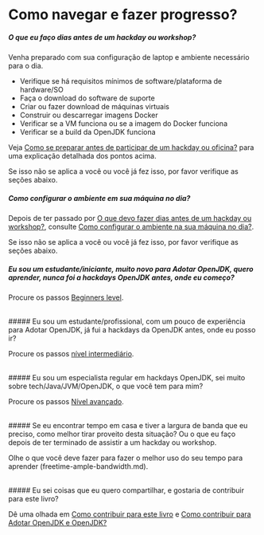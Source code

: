 # Como navegar e fazer progresso?

##### O que eu faço dias antes de um hackday ou workshop?
Venha preparado com sua configuração de laptop e ambiente necessário para o dia.
- Verifique se há requisitos mínimos de software/plataforma de hardware/SO
- Faça o download do software de suporte
- Criar ou fazer download de máquinas virtuais
- Construir ou descarregar imagens Docker
- Verificar se a VM funciona ou se a imagem do Docker funciona
- Verificar se a build da OpenJDK funciona

Veja [Como se preparar antes de participar de um hackday ou oficina?](prepare-before-hackday.md) para uma explicação detalhada dos pontos acima.

Se isso não se aplica a você ou você já fez isso, por favor verifique as seções abaixo.

##### Como configurar o ambiente em sua máquina no dia?

Depois de ter passado por [O que devo fazer dias antes de um hackday ou workshop?](prepare-before-hackday.md), consulte [Como configurar o ambiente na sua máquina no dia?](prepare-an-environment-machine.md).

Se isso não se aplica a você ou você já fez isso, por favor verifique as seções abaixo.


##### Eu sou um estudante/iniciante, muito novo para Adotar OpenJDK, quero aprender, nunca foi a hackdays OpenJDK antes, onde eu começo?
Procure os passos [Beginners level](beginners-level.md).

<br/>
##### Eu sou um estudante/profissional, com um pouco de experiência para Adotar OpenJDK, já fui a hackdays da OpenJDK antes, onde eu posso ir?

Procure os passos [nível intermediário](intermediate-level.md).

<br/>
##### Eu sou um especialista regular em hackdays OpenJDK, sei muito sobre tech/Java/JVM/OpenJDK, o que você tem para mim?

Procure os passos [Nível avançado](advanced-level.md).

<br/>
##### Se eu encontrar tempo em casa e tiver a largura de banda que eu preciso, como melhor tirar proveito desta situação? Ou o que eu faço depois de ter terminado de assistir a um hackday ou workshop.

Olhe o que você deve fazer para fazer o melhor uso do seu tempo para aprender (freetime-ample-bandwidth.md).

<br/>
##### Eu sei coisas que eu quero compartilhar, e gostaria de contribuir para este livro?

Dê uma olhada em [Como contribuir para este livro](contribute.md) e [Como contribuir para Adotar OpenJDK e OpenJDK?](how_to_contribute_to_adopt_openjdk_and_openjdk.md)

<br/>